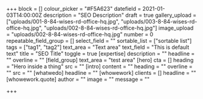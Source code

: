 +++
block = []
colour_picker = "#F5A623"
datefield = 2021-01-03T14:00:00Z
description = "SEO Description"
draft = true
gallery_upload = ["uploads/001-8-84-wises-rd-office-hq.jpg", "uploads/003-8-84-wises-rd-office-hq.jpg", "uploads/002-8-84-wises-rd-office-hq.jpg"]
image_upload = "uploads/002-8-84-wises-rd-office-hq.jpg"
number = 0
repeatable_field_group = []
select_field = ""
sortable_list = ["sortable list"]
tags = ["tag1", "tag2"]
text_area = "Text area"
text_field = "This is default text"
title = "SEO Title"
toggle = true
[expertise]
description = ""
headline = ""
overline = ""
[field_group]
text_area = "test area"
[hero]
cta = []
heading = "Hero inside a thing"
src = ""
[intro]
content = ""
heading = ""
overline = ""
src = ""
[whatwedo]
headline = ""
[whowework]
clients = []
headline = ""
[whowework.quote]
author = ""
image = ""
message = ""

+++
